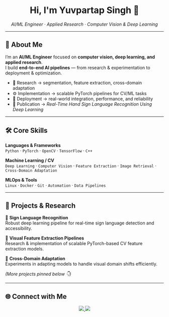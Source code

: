 <h1 align="center">Hi, I'm Yuvpartap Singh 👋</h1>
<p align="center">
  <em>AI/ML Engineer · Applied Research · Computer Vision & Deep Learning</em>
</p>

---

## 🚀 About Me

I’m an **AI/ML Engineer** focused on **computer vision, deep learning, and applied research**.  
I build **end-to-end AI pipelines** — from research & experimentation to deployment & optimization.

- 🧪 Research → segmentation, feature extraction, cross-domain adaptation  
- ⚙️ Implementation → scalable PyTorch pipelines for CV/ML tasks  
- 🚀 Deployment → real-world integration, performance, and reliability  
- 📝 Publication → *Real-Time Hand Sign Language Recognition Using Deep Learning*  

---

## 🛠️ Core Skills

**Languages & Frameworks**  
`Python` · `PyTorch` · `OpenCV` · `TensorFlow` · `C++`  

**Machine Learning / CV**  
`Deep Learning` · `Computer Vision` · `Feature Extraction` · `Image Retrieval` · `Cross-Domain Adaptation`  

**MLOps & Tools**  
`Linux` · `Docker` · `Git` · `Automation` · `Data Pipelines`  

---

## 🔬 Projects & Research

📌 **Sign Language Recognition**  
Robust deep learning pipeline for real-time sign language detection and accessibility.  

📌 **Visual Feature Extraction Pipelines**  
Research & implementation of scalable PyTorch-based CV feature extraction models.  

📌 **Cross-Domain Adaptation**  
Experiments in adapting models to handle visual domain shifts efficiently.  

*(More projects pinned below 👇)*  

---

## 🌐 Connect with Me

<p align="center">
  <a href="https://www.linkedin.com/in/yuvpartap-singh/">
    <img src="https://img.shields.io/badge/LinkedIn-0A66C2?style=for-the-badge&logo=linkedin&logoColor=white"/>
  </a>
  <a href="https://github.com/yuvpartap">
    <img src="https://img.shields.io/badge/GitHub-181717?style=for-the-badge&logo=github&logoColor=white"/>
  </a>
</p>
